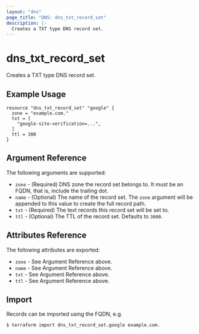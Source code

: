 ```yaml
---
layout: "dns"
page_title: "DNS: dns_txt_record_set"
description: |-
  Creates a TXT type DNS record set.
---
```


# dns_txt_record_set

Creates a TXT type DNS record set.

## Example Usage

```hcl
resource "dns_txt_record_set" "google" {
  zone = "example.com."
  txt = [
    "google-site-verification=...",
  ]
  ttl = 300
}
```

## Argument Reference

The following arguments are supported:

* `zone` - (Required) DNS zone the record set belongs to. It must be an FQDN, that is, include the trailing dot.
* `name` - (Optional) The name of the record set. The `zone` argument will be appended to this value to create the full record path.
* `txt` - (Required) The text records this record set will be set to.
* `ttl` - (Optional) The TTL of the record set. Defaults to `3600`.

## Attributes Reference

The following attributes are exported:

* `zone` - See Argument Reference above.
* `name` - See Argument Reference above.
* `txt` - See Argument Reference above.
* `ttl` - See Argument Reference above.

## Import

Records can be imported using the FQDN, e.g.

```
$ terraform import dns_txt_record_set.google example.com.
```
